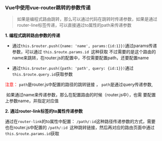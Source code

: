 ### Vue中使用vue-router跳转的参数传递

> 如果是编程式路由跳转，那么可以通过代码在跳转时传递参数，如果是通过router-line标签传递，可以直接通过to属性的path来传递参数

**1. 编程式跳转路由参数的传递**

* 通过`this.$router.push({name: 'name', params:{id:1}})`通过params传递参数，可以通过 `this.$route.params.id `这种获取
  不过需要的是这个路由的name来跳转，在router.js的配置中，不仅需要配置path，还要配置name

* 通过`this.$router.push({path: 'path', query: {id:1}})`通过`this.$route.query.id`获取参数

<font color=red>注意：</font> `path`是router.js中配置的路径的跳转链接 ， `path`是通过query传递参数,

​			 如果通过name来传递参数，那么在配置路由的时候（router.js中），也需			 要配置上参数name，并指定对应值

**2. 通过router-link标签的to属性传递参数**

通过在`router-link`的to属性中配置： `/path/:id`这种路径传递参数的方式，需要也在router.js中配置的 `/path/:id `这种跳转链接，然后再对应的路由页面中通过 `this.$route.params.id`获取


